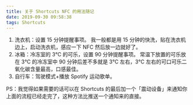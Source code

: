 ```yaml
---
title: 关于 Shortcuts NFC 的用法随记
date: 2019-09-30 09:58:38
tags: Shortcuts
---
```


1. 洗衣机：设置 15 分钟提醒事项。
我一般都是用 15 分钟的快洗，贴在洗衣机边上，启动洗衣机，感应一下 NFC 然后放一边就好了。
2. 冰箱：冷冻室的 3℃ 的可乐，设置 90 分钟提醒事项。
常温下放置的可乐放在 3℃ 的冷冻室中 90 分钟后差不多就是 3℃ 左右，3℃ 左右的可口可乐二氧化碳含量最高，口感最佳。
3. 自行车：驾驶模式+播放 Spotify 运动歌单。

<!-- more -->

PS：我觉得如果需要的话可以在 Shortcuts 的最后加一个「震动设备」来通知你上面的流程已经走完了，这种方法比推送一个通知来的直接。